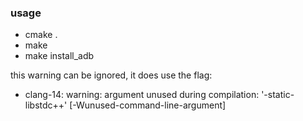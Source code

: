 ### usage
- cmake .
- make
- make install_adb

this warning can be ignored, it does use the flag:
- clang-14: warning: argument unused during compilation: '-static-libstdc++' [-Wunused-command-line-argument]